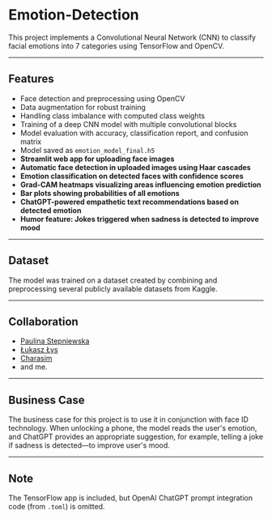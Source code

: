 # Emotion-Detection

This project implements a Convolutional Neural Network (CNN) to classify facial emotions into 7 categories using TensorFlow and OpenCV.

---

## Features

- Face detection and preprocessing using OpenCV  
- Data augmentation for robust training  
- Handling class imbalance with computed class weights  
- Training of a deep CNN model with multiple convolutional blocks  
- Model evaluation with accuracy, classification report, and confusion matrix  
- Model saved as `emotion_model_final.h5`  
- **Streamlit web app for uploading face images**  
- **Automatic face detection in uploaded images using Haar cascades**  
- **Emotion classification on detected faces with confidence scores**  
- **Grad-CAM heatmaps visualizing areas influencing emotion prediction**  
- **Bar plots showing probabilities of all emotions**  
- **ChatGPT-powered empathetic text recommendations based on detected emotion**  
- **Humor feature: Jokes triggered when sadness is detected to improve mood**  

---

## Dataset

The model was trained on a dataset created by combining and preprocessing several publicly available datasets from Kaggle.

---

## Collaboration

- [Paulina Stepniewska](https://github.com/PaulinaStepniewska)
- [Łukasz Łys](https://github.com/LukaszLys)
- [Charasim](https://github.com/charasim)
- and me.

---

## Business Case

The business case for this project is to use it in conjunction with face ID technology. When unlocking a phone, the model reads the user's emotion, and ChatGPT provides an appropriate suggestion, for example, telling a joke if sadness is detected—to improve user's mood.

---

## Note

The TensorFlow app is included, but OpenAI ChatGPT prompt integration code (from `.toml`) is omitted.

